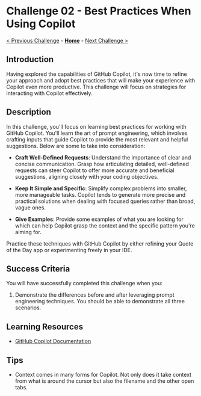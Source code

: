 # Challenge 02 - Best Practices When Using Copilot

[< Previous Challenge](./Challenge-01.md) - **[Home](../README.md)** - [Next Challenge >](./Challenge-03.md)

## Introduction
Having explored the capabilities of GitHub Copilot, it's now time to refine your approach and adopt best practices that will make your experience with Copilot even more productive. This challenge will focus on strategies for interacting with Copilot effectively.

## Description
In this challenge, you'll focus on learning best practices for working with GitHub Copilot. You'll learn the art of prompt engineering, which involves crafting inputs that guide Copilot to provide the most relevant and helpful suggestions. Below are some to take into consideration:

- **Craft Well-Defined Requests**: Understand the importance of clear and concise communication. Grasp how articulating detailed, well-defined requests can steer Copilot to offer more accurate and beneficial suggestions, aligning closely with your coding objectives.

- **Keep It Simple and Specific**: Simplify complex problems into smaller, more manageable tasks. Copilot tends to generate more precise and practical solutions when dealing with focused queries rather than broad, vague ones.

- **Give Examples**: Provide some examples of what you are looking for which can help Copilot grasp the context and the specific pattern you're aiming for. 

Practice these techniques with GitHub Copilot by either refining your Quote of the Day app or experimenting freely in your IDE. 

## Success Criteria
You will have successfully completed this challenge when you:

1. Demonstrate the differences before and after leveraging prompt engineering techniques.  You should be able to demonstrate all three scenarios.

## Learning Resources
- [GitHub Copilot Documentation](https://docs.github.com/en/copilot)

## Tips
- Context comes in many forms for Copilot.  Not only does it take context from what is around the cursor but also the filename and the other open tabs.
